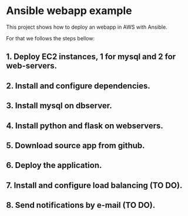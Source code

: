 # Ansible webapp example

This project shows how to deploy an webapp in AWS with Ansible.

For that we follows the steps bellow:

##    1. Deploy EC2 instances, 1 for mysql and 2 for web-servers.
##    2. Install and configure dependencies.
##    3. Install mysql on dbserver.
##    4. Install python and flask on webservers.
##    5. Download source app from github.
##    6. Deploy the application.
##    7. Install and configure load balancing (TO DO).
##    8. Send notifications by e-mail (TO DO).